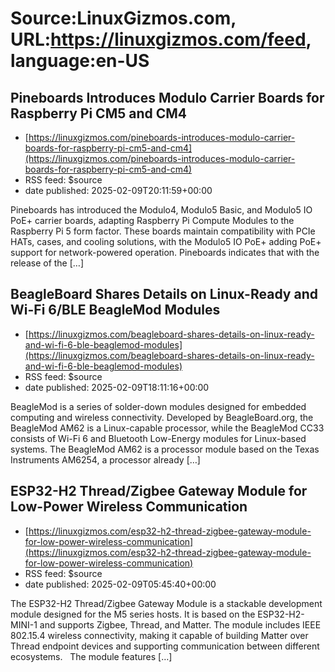 # Source:LinuxGizmos.com, URL:https://linuxgizmos.com/feed, language:en-US

## Pineboards Introduces Modulo Carrier Boards for Raspberry Pi CM5 and CM4
 - [https://linuxgizmos.com/pineboards-introduces-modulo-carrier-boards-for-raspberry-pi-cm5-and-cm4](https://linuxgizmos.com/pineboards-introduces-modulo-carrier-boards-for-raspberry-pi-cm5-and-cm4)
 - RSS feed: $source
 - date published: 2025-02-09T20:11:59+00:00

Pineboards has introduced the Modulo4, Modulo5 Basic, and Modulo5 IO PoE+ carrier boards, adapting Raspberry Pi Compute Modules to the Raspberry Pi 5 form factor. These boards maintain compatibility with PCIe HATs, cases, and cooling solutions, with the Modulo5 IO PoE+ adding PoE+ support for network-powered operation. Pineboards indicates that with the release of the [&#8230;]

## BeagleBoard Shares Details on Linux-Ready and Wi-Fi 6/BLE BeagleMod Modules
 - [https://linuxgizmos.com/beagleboard-shares-details-on-linux-ready-and-wi-fi-6-ble-beaglemod-modules](https://linuxgizmos.com/beagleboard-shares-details-on-linux-ready-and-wi-fi-6-ble-beaglemod-modules)
 - RSS feed: $source
 - date published: 2025-02-09T18:11:16+00:00

BeagleMod is a series of solder-down modules designed for embedded computing and wireless connectivity. Developed by BeagleBoard.org, the BeagleMod AM62 is a Linux-capable processor, while the BeagleMod CC33 consists of Wi-Fi 6 and Bluetooth Low-Energy modules for Linux-based systems. The BeagleMod AM62 is a processor module based on the Texas Instruments AM6254, a processor already [&#8230;]

## ESP32-H2 Thread/Zigbee Gateway Module for Low-Power Wireless Communication
 - [https://linuxgizmos.com/esp32-h2-thread-zigbee-gateway-module-for-low-power-wireless-communication](https://linuxgizmos.com/esp32-h2-thread-zigbee-gateway-module-for-low-power-wireless-communication)
 - RSS feed: $source
 - date published: 2025-02-09T05:45:40+00:00

The ESP32-H2 Thread/Zigbee Gateway Module is a stackable development module designed for the M5 series hosts. It is based on the ESP32-H2-MINI-1 and supports Zigbee, Thread, and Matter. The module includes IEEE 802.15.4 wireless connectivity, making it capable of building Matter over Thread endpoint devices and supporting communication between different ecosystems. &#160; The module features [&#8230;]

